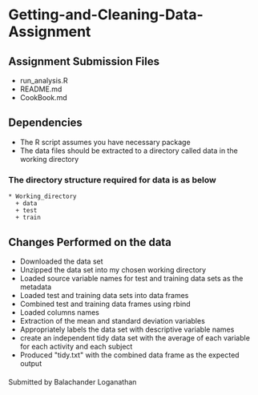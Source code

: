 # Getting-and-Cleaning-Data-Assignment

## Assignment Submission Files

* run_analysis.R
* README.md
* CookBook.md

## Dependencies

* The R script assumes you have necessary package
* The data files should be extracted to a directory called data in the working directory 

### The  directory structure required for data is as below

    * Working_directory
      + data
      + test
      + train
    

## Changes Performed on the data 

* Downloaded the data set
* Unzipped the data set into my chosen working directory
* Loaded source variable names for test and training data sets as the metadata 
* Loaded test and training data sets into data frames
* Combined test and training data frames using rbind
* Loaded columns names 
* Extraction of the mean and standard deviation variables
* Appropriately labels the data set with descriptive variable names
* create an independent tidy data set with the average of each variable for each activity and each subject
* Produced "tidy.txt" with the combined data frame as the expected output


#### 

Submitted by 
Balachander Loganathan
